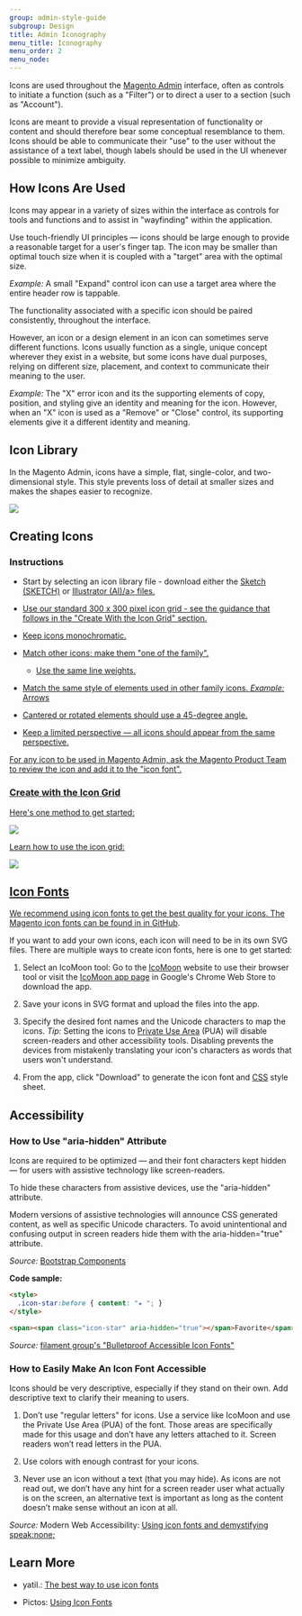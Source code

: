 ```yaml
---
group: admin-style-guide
subgroup: Design
title: Admin Iconography
menu_title: Iconography
menu_order: 2
menu_node:
---
```

Icons are used throughout the [Magento Admin](https://glossary.magento.com/Magento-Admin) interface, often as controls to initiate a function (such as a "Filter") or to direct a user to a section (such as "Account").

Icons are meant to provide a visual representation of functionality or content and should therefore bear some conceptual resemblance to them. Icons should be able to communicate their "use" to the user without the assistance of a text label, though labels should be used in the UI whenever possible to minimize ambiguity.

## How Icons Are Used

Icons may appear in a variety of sizes within the interface as controls for tools and functions and to assist in "wayfinding" within the application.  

Use touch-friendly UI principles — icons should be large enough to provide a reasonable target for a user's finger tap. The icon may be smaller than optimal touch size when it is coupled with a "target" area with the optimal size.

*Example:* A small "Expand" control icon can use a target area where the entire header row is tappable.

The functionality associated with a specific icon should be paired consistently, throughout the interface.

However, an icon or a design element in an icon can sometimes serve different functions. Icons usually function as a single, unique concept wherever they exist in a website, but some icons have dual purposes, relying on different size, placement, and context to communicate their meaning to the user.  

*Example:* The "X" error icon and its the supporting elements of copy, position, and styling give an identity and meaning for the icon. However, when an "X" icon is used as a "Remove" or "Close" control, its supporting elements give it a different identity and meaning.  

## Icon Library

In the Magento Admin, icons have a simple, flat, single-color, and two-dimensional style. This style prevents loss of detail at smaller sizes and makes the shapes easier to recognize.

![](img/Magento-icon-contact-sheet.png)


## Creating Icons

### Instructions

*	Start by selecting an icon library file - download either the [Sketch (SKETCH)](src/magento_icon_library.sketch) or <a href="src/Magento-icon-library.ai">Illustrator (AI)/a> files.

* Use our standard 300 x 300 pixel icon grid - see the guidance that follows in the "Create With the Icon Grid" section.

*	Keep icons monochromatic.

*	Match other icons; make them "one of the family".

	- Use the same line weights.

  - Match the same style of elements used in other family icons. *Example:* Arrows

*	Cantered or rotated elements should use a 45-degree angle.

*	Keep a limited perspective — all icons should appear from the same perspective.

For any icon to be used in Magento Admin, ask the Magento Product Team to review the icon and add it to the "icon font".

### Create with the Icon Grid

Here's one method to get started:  

![](img/icon-construction-guide.png)


Learn how to use the icon grid:

![](img/using-icon-grid.png)


## Icon Fonts

We recommend using icon fonts to get the best quality for your icons. The Magento icon fonts can be found in [in GitHub](https://github.com/magento/magento2/tree/2.0/app/design/adminhtml/Magento/backend/web/fonts/admin-icons).

If you want to add your own icons, each icon will need to be in its own SVG files. There are multiple ways to create icon fonts, here is one to get started:

1. Select an IcoMoon tool: Go to the [IcoMoon](https://icomoon.io/app/) website to use their browser tool or visit the [IcoMoon app page](https://chrome.google.com/webstore/detail/icomoon/kppingdhhalimbaehfmhldppemnmlcjd) in Google's Chrome Web Store to download the app.

2. Save your icons in SVG format and upload the files into the app.

3. Specify the desired font names and the Unicode characters to map the icons.
*Tip:* Setting the icons to [Private Use Area](https://en.wikipedia.org/wiki/Private_Use_Areas#Private_Use_Areas) (PUA) will disable screen-readers and other accessibility tools. Disabling prevents the devices from mistakenly translating your icon's characters as words that users won't understand.

4. From the app, click "Download" to generate the icon font and [CSS](https://glossary.magento.com/CSS) style sheet.

## Accessibility

### How to Use "aria-hidden" Attribute

Icons are required to be optimized — and their font characters kept hidden — for users with assistive technology like screen-readers.

To hide these characters from assistive devices, use the "aria-hidden" attribute.

Modern versions of assistive technologies will announce CSS generated content, as well as specific Unicode characters. To avoid unintentional and confusing output in screen readers hide them with the aria-hidden="true" attribute.

*Source:* [Bootstrap Components](http://getbootstrap.com/components/)

**Code sample:**

```html
<style>
  .icon-star:before { content: "★ "; }
</style>

<span><span class="icon-star" aria-hidden="true"></span>Favorite</span>

```

*Source:* [filament group's "Bulletproof Accessible Icon Fonts"](http://www.filamentgroup.com/lab/bulletproof_icon_fonts.html)

### How to Easily Make An Icon Font Accessible

Icons should be very descriptive, especially if they stand on their own. Add descriptive text to clarify their meaning to users.

1. Don’t use "regular letters" for icons. Use a service like IcoMoon and use the Private Use Area (PUA) of the font. Those areas are specifically made for this usage and don’t have any letters attached to it. Screen readers won’t read letters in the PUA.

2. Use colors with enough contrast for your icons.

3. Never use an icon without a text (that you may hide). As icons are not read out, we don’t have any hint for a screen reader user what actually is on the screen, an alternative text is important as long as the content doesn’t make sense without an icon at all.

*Source:* Modern Web Accessibility: [Using icon fonts and demystifying speak:none;](http://modernwebaccessibility.com/en/blog/demystify-speak-none)

## Learn More

* yatil.: [The best way to use icon fonts](https://yatil.net/the-best-way-to-use-icon-fonts/)

* Pictos: [Using Icon Fonts](http://pictos.cc/articles/using-icon-fonts/)
